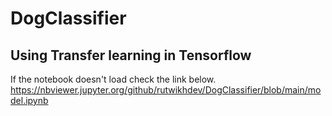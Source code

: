 # DogClassifier
## Using Transfer learning in Tensorflow
If the notebook doesn't load check the link below.  
https://nbviewer.jupyter.org/github/rutwikhdev/DogClassifier/blob/main/model.ipynb
